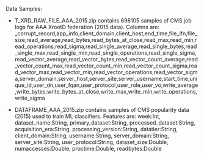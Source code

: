 Data Samples:

- T_XRD_RAW_FILE_AAA_2015.zip contains 698105 samples of CMS job logs for AAA XrootD federation (2015 data).
Columns are:
_corrupt_record,app_info,client_domain,client_host,end_time,file_lfn,file_size,read_average,read_bytes,read_bytes_at_close,read_max,read_min,read_operations,read_sigma,read_single_average,read_single_bytes,read_single_max,read_single_min,read_single_operations,read_single_sigma,read_vector_average,read_vector_bytes,read_vector_count_average,read_vector_count_max,read_vector_count_min,read_vector_count_sigma,read_vector_max,read_vector_min,read_vector_operations,read_vector_sigma,server_domain,server_host,server_site,server_username,start_time,unique_id,user_dn,user_fqan,user_protocol,user_role,user_vo,write_average,write_bytes,write_bytes_at_close,write_max,write_min,write_operations,write_sigma

- DATAFRAME_AAA_2015.zip contains samples of CMS popularity data (2015) used to train ML classifiers.
Features are:
week:Int, dataset_name:String, primary_dataset:String, processed_dataset:String, acquisition_era:String, processing_version:String, datatier:String, client_domain:String, username:String, server_domain:String, server_site:String, user_protocol:String, dataset_size:Double, numaccesses:Double, proctime:Double, readbytes:Double
